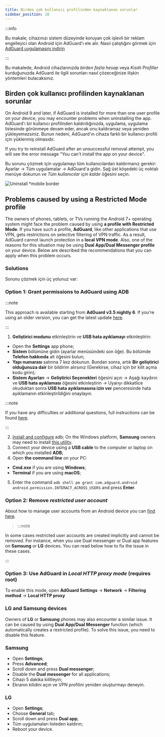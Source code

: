 ```yaml
---
title: Birden çok kullanıcı profilinden kaynaklanan sorunlar
sidebar_position: 10
---
```


:::info

Bu makale, cihazınızı sistem düzeyinde koruyan çok işlevli bir reklam engelleyici olan Android için AdGuard'ı ele alır. Nasıl çalıştığını görmek için [AdGuard uygulamasını indirin](https://adguard.com/download.html?auto=true)

:::

Bu makalede, Android cihazlarınızda *birden fazla hesap* veya *Kısıtlı Profiller* kurduğunuzda AdGuard ile ilgili sorunları nasıl çözeceğinize ilişkin yöntemleri bulacaksınız.

## Birden çok kullanıcı profilinden kaynaklanan sorunlar

On Android 9 and later, if AdGuard is installed for more than one user profile on your device, you may encounter problems when uninstalling the app. AdGuard'ı bir kullanıcı profilinden kaldırdığınızda, uygulama, uygulama listesinde görünmeye devam eder, ancak onu kaldıramaz veya yeniden yükleyemezsiniz. Bunun nedeni, AdGuard'ın cihaza farklı bir kullanıcı profili için yüklenmiş olmasıdır.

If you try to reinstall AdGuard after an unsuccessful removal attempt, you will see the error message "You can't install the app on your device".

Bu sorunu çözmek için uygulamayı tüm kullanıcılardan kaldırmanız gerekir: Ayarlar → Tüm uygulamalar → AdGuard'a gidin. Sağ üst köşedeki üç noktalı menüye dokunun ve *Tüm kullanıcılar için kaldır* öğesini seçin.

![Uninstall *mobile border](https://cdn.adtidy.org/blog/new/tu49hmultiple_users.png)

## Problems caused by using a Restricted Mode profile

The owners of phones, tablets, or TVs running the Android 7+ operating system might face the problem caused by using **a profile with Restricted Mode**. If you have such a profile, **AdGuard**, like other applications that use VPN, gets restrictions on selective filtering of VPN traffic. As a result, AdGuard cannot launch protection in a **local VPN mode**. Also, one of the reasons for this situation may be using **Dual App/Dual Messenger profile** on your device. Below are described the recommendations that you can apply when this problem occurs.

### Solutions

Sorunu çözmek için üç yolunuz var:

### Option 1: Grant permissions to AdGuard using ADB

:::note

This approach is available starting from **AdGuard v3.5 nightly 6**. If you're using an older version, you can get the latest update [here](https://adguard.com/adguard-android/overview.html).

:::

1. **Geliştirici modunu** etkinleştirin ve **USB hata ayıklamayı** etkinleştirin:
- Open the **Settings** app phone;
- **Sistem** bölümüne gidin (ayarlar menüsündeki son öğe). Bu bölümde **Telefon hakkında** alt öğesini bulun;
- **Yapı numarası** satırına 7 kez dokunun. Bundan sonra, artık **Bir geliştirici olduğunuza dair** bir bildirim alırsınız (Gerekirse, cihaz için bir kilit açma kodu girin);
- **Sistem Ayarları** → **Geliştirici Seçenekleri** öğesini açın → Aşağı kaydırın ve **USB hata ayıklaması** öğesini etkinleştirin → Uyarıyı dikkatlice okuduktan sonra **USB hata ayıklamasına izin ver** penceresinde hata ayıklamanın etkinleştirildiğini onaylayın.

:::note

If you have any difficulties or additional questions, full instructions can be found [here](https://developer.android.com/studio/debug/dev-options).

:::

2. [Install and configure](https://www.xda-developers.com/install-adb-windows-macos-linux/) adb; On the Windows platform, **Samsung** owners may need to install [this utility](https://developer.samsung.com/mobile/android-usb-driver.html).
3. Connect your device using a **USB cable** to the computer or laptop on which you installed **ADB**;
4. Open **the command line** on your PC:
- **Cmd.exe** if you are using **Windows**;
- **Terminal** if you are using **macOS**;
5. Enter the command `adb shell pm grant com.adguard.android android.permission.INTERACT_ACROSS_USERS` and press **Enter**.

### Option 2: Remove *restricted user account*

About how to manage user accounts from an Android device you can [find here](https://support.google.com/a/answer/6223444?hl=en).
> :::note

In some cases restricted user accounts are created implicitly and cannot be removed. For instance, when you use Dual messenger or Dual app features on **Samsung** or **LG** devices. You can read below how to fix the issue in these cases.

:::

### Option 3: Use AdGuard in *Local HTTP proxy mode* (requires root)

To enable this mode, open **AdGuard Settings** → **Network** → **Filtering method** → **Local HTTP proxy**

### LG and Samsung devices

Owners of **LG** or **Samsung** phones may also encounter a similar issue. It can be caused by using **Dual App/Dual Messenger** function (which automatically creates a restricted profile). To solve this issue, you need to disable this feature.

### Samsung

- Open **Settings**;
- Press **Advanced**;
- Scroll down and press **Dual messenger**;
- Disable the **Dual messenger** for all applications;
- Cihazı 5 dakika kilitleyin;
- Ekranın kilidini açın ve VPN profilini yeniden oluşturmayı deneyin.

### LG

- Open **Settings**;
- Choose **General** tab;
- Scroll down and press **Dual app**;
- Tüm uygulamaları listeden kaldırın;
- Reboot your device.


